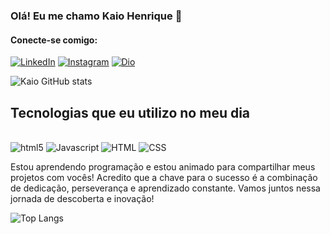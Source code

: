 
### Olá! Eu me chamo Kaio Henrique 👋

#### Conecte-se comigo:

[![LinkedIn](https://img.shields.io/badge/LinkedIn-0077B5?style=for-the-badge&logo=linkedin&logoColor=white)](https://www.linkedin.com/in/kaio-le%C3%A3o-4599b0283/)
[![Instagram](https://img.shields.io/badge/Instagram-E4405F?style=for-the-badge&logo=instagram&logoColor=white)](https://www.instagram.com/kaiohenriqe4/)
[![Dio](https://img.shields.io/badge/Perfil_Da_dio-E440B4?style=for-the-badge&logo=Dio&logoColor=white)](https://web.dio.me/users/kaiohenriqe1?tab=achievements)

![Kaio GitHub stats](https://github-readme-stats.vercel.app/api?username=KaioHenrique&show_icons=true&theme=dracula)

## Tecnologias que eu utilizo no meu dia

<div style="display: inline_block"><br/>
 <img align=="center" alt="html5" src="https://img.shields.io/badge/HTML5-E34F26?style=for-the-badge&logo=html5&logoColor=white"/>
 <img align=="center" alt="Javascript" src="https://img.shields.io/badge/JavaScript-323330?style=for-the-badge&logo=javascript&logoColor=F7DF1E"/>
 <img align=="center" alt="HTML" src="https://img.shields.io/badge/HTML-239120?style=for-the-badge&logo=html5&logoColor=white"/>
 <img align=="center" alt="CSS" src="https://img.shields.io/badge/CSS-239120?&style=for-the-badge&logo=css3&logoColor=white"/>
</div<br/>

Estou aprendendo programação e estou animado para compartilhar meus projetos com vocês! Acredito que a chave para o sucesso é a combinação de dedicação, perseverança e aprendizado constante. Vamos juntos nessa jornada de descoberta e inovação!

![Top Langs](https://github-readme-stats.vercel.app/api/top-langs/?username=anuraghazra&layout=compact)
